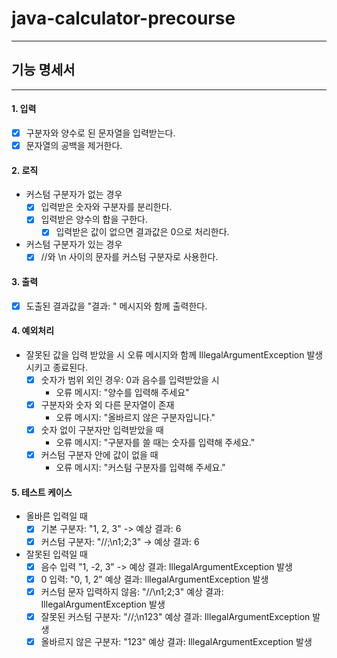 # java-calculator-precourse

***

## 기능 명세서

***

#### 1. 입력

- [X] 구분자와 양수로 된 문자열을 입력받는다.
- [x] 문자열의 공백을 제거한다.

#### 2. 로직

- 커스텀 구분자가 없는 경우
    - [x] 입력받은 숫자와 구분자를 분리한다.
    - [x] 입력받은 양수의 합을 구한다.
        - [x] 입력받은 값이 없으면 결과값은 0으로 처리한다.
- 커스텀 구분자가 있는 경우
    - [x] //와 \n 사이의 문자를 커스텀 구분자로 사용한다.

#### 3. 출력

- [x] 도출된 결과값을 "결과: " 메시지와 함께 출력한다.

#### 4. 예외처리

- 잘못된 값을 입력 받았을 시 오류 메시지와 함께 IllegalArgumentException 발생시키고 종료된다.
    - [X] 숫자가 범위 외인 경우: 0과 음수를 입력받았을 시
        - 오류 메시지: "양수를 입력해 주세요"
    - [X] 구분자와 숫자 외 다른 문자열이 존재
        - 오류 메시지: "올바르지 않은 구분자입니다."
    - [X] 숫자 없이 구분자만 입력받았을 때
        - 오류 메시지: "구분자를 쓸 때는 숫자를 입력해 주세요."
    - [X] 커스텀 구분자 안에 값이 없을 때
        - 오류 메시지: "커스텀 구분자를 입력해 주세요."

#### 5. 테스트 케이스

- 올바른 입력일 때
    - [X] 기본 구분자: "1, 2, 3" -> 예상 결과: 6
    - [X] 커스텀 구분자: "//;\n1;2;3" -> 예상 결과: 6

- 잘못된 입력일 때
    - [X] 음수 입력  "1, -2, 3" -> 예상 결과: IllegalArgumentException 발생
    - [X] 0 입력: "0, 1, 2" 예상 결과: IllegalArgumentException 발생
    - [X] 커스텀 문자 입력하지 않음: "//\n1;2;3" 예상 결과: IllegalArgumentException 발생
    - [X] 잘못된 커스텀 구분자: "//;\n1$2$3" 예상 결과: IllegalArgumentException 발생
    - [X] 올바르지 않은 구분자: "1$2$3" 예상 결과: IllegalArgumentException 발생
